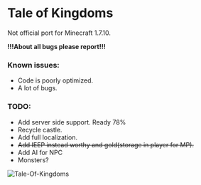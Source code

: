 # Tale of Kingdoms
Not official port for Minecraft 1.7.10.

**!!!About all bugs please report!!!**

### Known issues:
* Code is poorly optimized.
* A lot of bugs.

### TODO:
* Add server side support. Ready 78%
* Recycle castle.
* Add full localization.
* ~~Add IEEP instead worthy and gold(storage in player for MP).~~
* Add AI for NPC
* Monsters?

![Tale-Of-Kingdoms](https://s8.hostingkartinok.com/uploads/images/2017/11/4f31a96b7c8374570b0391474f67de3d.png)
